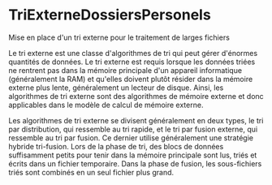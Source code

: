 # TriExterneDossiersPersonels
Mise en place d'un tri externe pour le traitement de larges fichiers

Le tri externe est une classe d'algorithmes de tri qui peut gérer d'énormes quantités de données. Le tri externe est requis lorsque les données triées ne rentrent pas dans la mémoire principale d'un appareil informatique (généralement la RAM) et qu'elles doivent plutôt résider dans la mémoire externe plus lente, généralement un lecteur de disque. Ainsi, les algorithmes de tri externe sont des algorithmes de mémoire externe et donc applicables dans le modèle de calcul de mémoire externe.

Les algorithmes de tri externe se divisent généralement en deux types, le tri par distribution, qui ressemble au tri rapide, et le tri par fusion externe, qui ressemble au tri par fusion. Ce dernier utilise généralement une stratégie hybride tri-fusion. Lors de la phase de tri, des blocs de données suffisamment petits pour tenir dans la mémoire principale sont lus, triés et écrits dans un fichier temporaire. Dans la phase de fusion, les sous-fichiers triés sont combinés en un seul fichier plus grand.
